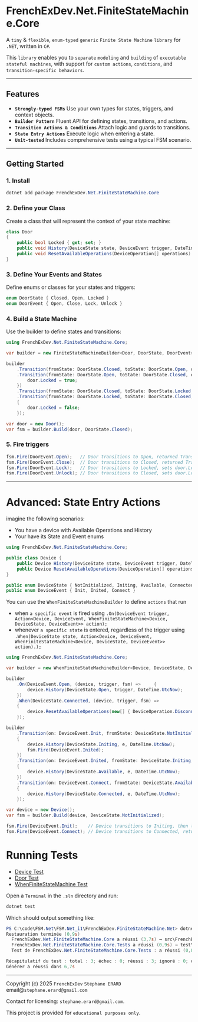 # FrenchExDev.Net.FiniteStateMachine.Core

A `tiny` & `flexible`, `enum-typed` `generic` `Finite State Machine` `library` for `.NET`, written in `C#`.

This `library` enables you to `separate` `modeling` and `building` of `executable stateful machines`, with support for `custom actions`, `conditions`, and `transition-specific behaviors`.

---

## Features

- **`Strongly-typed FSMs`** Use your own types for states, triggers, and context objects.
- **`Builder Pattern`** Fluent API for defining states, transitions, and actions.
- **`Transition Actions & Conditions`** Attach logic and guards to transitions.
- **`State Entry Actions`** Execute logic when entering a state.
- **`Unit-tested`** Includes comprehensive tests using a typical FSM scenario.

---

## Getting Started

### 1. Install

```powershell
dotnet add package FrenchExDev.Net.FiniteStateMachine.Core
```

### 2. Define your Class

Create a class that will represent the context of your state machine:

```csharp
class Door
{
    public bool Locked { get; set; }
    public void History(DeviceState state, DeviceEvent trigger, DateTime timestamp){ /* ... */ }
    public void ResetAvailableOperations(DeviceOperation[] operations) { /* ... */ }
}
```

### 3. Define Your Events and States

Define enums or classes for your states and triggers:

```csharp
enum DoorState { Closed, Open, Locked }
enum DoorEvent { Open, Close, Lock, Unlock }
```

### 4. Build a State Machine

Use the builder to define states and transitions:

```csharp
using FrenchExDev.Net.FiniteStateMachine.Core;

var builder = new FiniteStateMachineBuilder<Door, DoorState, DoorEvent>();

builder
    .Transition(fromState: DoorState.Closed, toState: DoorState.Open, on: DoorEvent.Open)
    .Transition(fromState: DoorState.Open, toState: DoorState.Closed, on: DoorEvent.Close, body: (door, e, fsm) => {
        door.Locked = true;
    })
    .Transition(fromState: DoorState.Closed, toState: DoorState.Locked, on: DoorEvent.Lock)
    .Transition(fromState: DoorState.Locked, toState: DoorState.Closed, on: DoorEvent.Unlock, body: (door, e, fsm) =>
    {
        door.Locked = false;
    });

var door = new Door();
var fsm = builder.Build(door, DoorState.Closed);
```

### 5. Fire triggers

```csharp
fsm.Fire(DoorEvent.Open);   // Door transitions to Open, returned TransitionResult.Success
fsm.Fire(DoorEvent.Close);  // Door transitions to Closed, returned TransitionResult.Success
fsm.Fire(DoorEvent.Lock);   // Door transitions to Locked, sets door.Locked = true, returned TransitionResult.Success
fsm.Fire(DoorEvent.Unlock); // Door transitions to Closed, sets door.Locked = false, returned TransitionResult.Success
```
_____

# Advanced: State Entry Actions

imagine the following scenarios:
* You have a device with Available Operations and History
* Your have its State and Event enums

```csharp
using FrenchExDev.Net.FiniteStateMachine.Core;

public class Device {
    public Device History(DeviceState state, DeviceEvent trigger, DateTime timestamp) { /* ... */ }
    public Device ResetAvailableOperations(DeviceOperation[] operations) { /* ... */ }
}

public enum DeviceState { NotInitialized, Initing, Available, Connected }
public enum DeviceEvent { Init, Inited, Connect }

```

You can use the `WhenFiniteStateMachineBuilder` to define `actions` that run 

* when `a specific event` is fired using `.On(DeviceEvent trigger, Action<Device, DeviceEvent, WhenFiniteStateMachine<Device, DeviceState, DeviceEvent>> action);`
* whenever `a specific state` is entered, regardless of the trigger using `.When(DeviceState state, Action<Device, DeviceEvent, WhenFiniteStateMachine<Device, DeviceState, DeviceEvent>> action).);`

```csharp
using FrenchExDev.Net.FiniteStateMachine.Core;

var builder = new WhenFiniteStateMachineBuilder<Device, DeviceState, DeviceEvent>();

builder
    .On(DeviceEvent.Open, (device, trigger, fsm) =>     {
        device.History(DeviceState.Open, trigger, DateTime.UtcNow);
    })
    .When(DeviceState.Connected, (device, trigger, fsm) =>
    {
        device.ResetAvailableOperations(new[] { DeviceOperation.Disconnect, DeviceOperation.Upload });
    });

builder
    .Transition(on: DeviceEvent.Init, fromState: DeviceState.NotInitialized, toState: DeviceState.Initing, body: (device, e, fsm) =>
    {
        device.History(DeviceState.Initing, e, DateTime.UtcNow);
        fsm.Fire(DeviceEvent.Inited);
    })
    .Transition(on: DeviceEvent.Inited, fromState: DeviceState.Initing, toState: DeviceState.Available, body: (device, e, fsm) =>
    {
        device.History(DeviceState.Available, e, DateTime.UtcNow);
    })
    .Transition(on: DeviceEvent.Connect, fromState: DeviceState.Available, toState: DeviceState.Connected, body: (device, e, fsm) =>
    {
        device.History(DeviceState.Connected, e, DateTime.UtcNow);
    });

var device = new Device();
var fsm = builder.Build(device, DeviceState.NotInitialized);

fsm.Fire(DeviceEvent.Init);    // Device transitions to Initing, then to Available, returned TransitionResult.Success
fsm.Fire(DeviceEvent.Connect); // Device transitions to Connected, returned TransitionResult.Success
```

# Running Tests

* [Device Test](https://github.com/FrenchExDev/FrenchExDev.FiniteStateMachine.Net/blob/main/test/FrenchExDev.Net.FiniteStateMachine.Core.Tests/DeviceFiniteStateMachineTests.cs)
* [Door Test](https://github.com/FrenchExDev/FrenchExDev.FiniteStateMachine.Net/blob/main/test/FrenchExDev.Net.FiniteStateMachine.Core.Tests/FiniteStateMachineTests.cs)
* [WhenFiniteStateMachine Test](https://github.com/FrenchExDev/FrenchExDev.FiniteStateMachine.Net/blob/main/test/FrenchExDev.Net.FiniteStateMachine.Core.Tests/DeviceWhenFiniteStateMachineTests.cs)

Open a `Terminal` in the `.sln` directory and run:

```powershell
dotnet test
```

Which should output something like:
```powershell
PS C:\code\FSM.Net\FSM.Net_i1\FrenchExDev.FiniteStateMachine.Net> dotnet test
Restauration terminée (0,9s)
  FrenchExDev.Net.FiniteStateMachine.Core a réussi (3,7s) → src\FrenchExDev.Net.FiniteStateMachine.Core\bin\Debug\net9.0\FrenchExDev.Net.FiniteStateMachine.Core.dll
  FrenchExDev.Net.FiniteStateMachine.Core.Tests a réussi (0,9s) → test\FrenchExDev.Net.FiniteStateMachine.Core.Tests\bin\Debug\net9.0\FrenchExDev.Net.FiniteStateMachine.Core.Tests.dll
  Test de FrenchExDev.Net.FiniteStateMachine.Core.Tests : a réussi (0,8 s)

Récapitulatif du test : total : 3; échec : 0; réussi : 3; ignoré : 0; durée : 0,4s
Générer a réussi dans 6,7s
```

---

Copyright (c) 2025 `FrenchExDev` `Stéphane ERARD` email@`stephane.erard@gmail.com`

Contact for licensing: `stephane.erard@gmail.com`.

This project is provided for `educational purposes only`.

